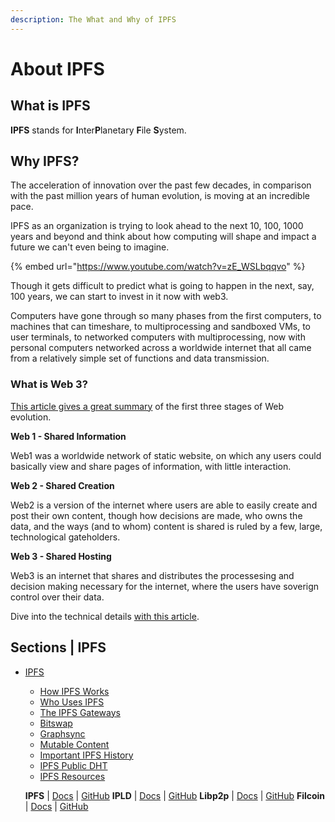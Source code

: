 ```yaml
---
description: The What and Why of IPFS
---
```


# About IPFS

## What is IPFS
**IPFS** stands for **I**nter**P**lanetary **F**ile **S**ystem.<!-- In this section, you will: -->

<!-- **Understand**
* Thing1
* Thing2
* Thing3 -->

<!--** Be Able To**
* Thing1
* Thing2
* Thing3 -->

## Why IPFS?
The acceleration of innovation over the past few decades, in comparison with the past million years of human evolution, is moving at an incredible pace.

IPFS as an organization is trying to look ahead to the next 10, 100, 1000 years and beyond and think about how computing will shape and impact a future we can't even being to imagine.

{% embed url="https://www.youtube.com/watch?v=zE_WSLbqqvo" %}

Though it gets difficult to predict what is going to happen in the next, say, 100 years, we can
start to invest in it now with web3.
<!-- Add more here -->

Computers have gone through so many phases from the first computers, to machines that can timeshare, to multiprocessing and sandboxed VMs, to user terminals, to networked computers with multiprocessing, now with personal computers networked across a worldwide internet that all came from a relatively simple set of functions and data transmission.

### What is Web 3?

[This article gives a great summary](https://medium.com/@vegxcodes/what-you-should-know-about-web3-part-1-15a2ddcfbc41) of the first three stages of Web evolution.

**Web 1 - Shared Information**

Web1 was a worldwide network of static website, on which any users could basically view and share pages of information, with little interaction.

**Web 2 - Shared Creation**

Web2 is a version of the internet where users are able to easily create and post their own content, though how decisions are made, who owns the data, and the ways (and to whom) content is shared is ruled by a few, large, technological gateholders.

**Web 3 - Shared Hosting**

Web3 is an internet that shares and distributes the processesing and decision making necessary for the internet, where the users have soverign control over their data.


Dive into the technical details [with this article](https://mikeal.notion.site/web3-data-permanence-0230072b594748ed9aa0c71ad331f289).

## Sections | IPFS

* [IPFS](ipfs/about.md)
  * [How IPFS Works](ipfs/how-ipfs-works.md)
  * [Who Uses IPFS](ipfs/who-uses-ipfs.md)
  * [The IPFS Gateways](ipfs/ipfs-gateways.md)
  * [Bitswap](ipfs/bitswap.md)
  * [Graphsync](ipfs/graphsync.md)
  * [Mutable Content](ipfs/mutable-content.md)
  * [Important IPFS History](ipfs/ipfs-history.md)
  * [IPFS Public DHT](ipfs/ipfs-public-dht.md)
  * [IPFS Resources](ipfs/ipfs-resources.md)

  **IPFS**  |  [Docs](https://docs.ipfs.io/)  |  [GitHub](https://github.com/ipfs)     **IPLD**  |  [Docs](https://ipld.io/docs/)  |  [GitHub](https://github.com/ipld)  **Libp2p**  |  [Docs](https://docs.libp2p.io/)  |  [GitHub](https://github.com/libp2p)     **Filcoin**  |  [Docs](https://docs.filecoin.io/)  |  [GitHub](https://github.com/filecoin-project) 
